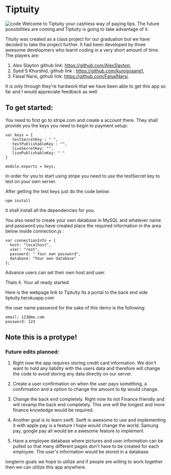 # Tiptuity
 ![code](https://cloud.githubusercontent.com/assets/20883272/25368066/b0161186-293f-11e7-857e-6a6ace609810.png)
Welcome to Tiptuity your cashless way of paying tips.
The future possibilities are coming and Tiptuity is going to take advantage of it. 

Tituity was created as a class project for our graduation but we have decided to take the project further. 
It had been developed by three awesome developmers who learnt coding in a very short amount of time.
The players are:
1. Alex Slayton github link: https://github.com/AlexSlayton,
2. Syed S Khurshid, github link : https://github.com/kurogosane1,
3. Faisal Narsi, github link: https://github.com/FaisalNarsi.

It is only through they're hardwork that we have been able to get this app so far and I would appreciate feedback as well. 

## To get started:
You need to first go to stripe.com and create a account there. They shall provide you the keys you need to begin to payment setup:
```
var keys = {
   testSecretKey : " ",
   testPublishableKey : "",
   liveSecretKey: "",
   livePublishableKey: " "
}

module.exports = keys;
```
In order for you to start using stripe you need to use the testSecret key to test on your own server.

After getting the test keys just do the code below:
```
npm install
```
it shall install all the dependencies for you.

You also need to create your own database in MySQL and whatever name and password you have created place the required information in the area below inside connection.js :
```
var connectionInfo = {
  host: "localhost",
  user: "root",
  password: " Your own password",
  database: "Your own database"
};
```
Advance users can set their own host and user.

Thats it. Your all ready started. 

Here is the webpage link to Tiptuity
Its a portal to the back end side 
tiptuity.herokuapp.com

the user name password for the sake of this demo is the following:
```
email: 123@me.com
password: 123
```
## Note this is a protype! 
### Future edits planned:
1. Right now the app requires storing credit card information. We don't want to hold any liability with the users data and therefore will change the code to avoid storing any data directly on our server. 

2. Create a user confirmation on when the user pays something, a confirmation and a option to change the amount to tip would change. 

3. Change the back end completely. Right now its not Finance friendly and will revamp the back end completely. This one will the longest and more finance knowledge would be required. 

4. Another goal is to learn swift. Swift is awesome to use and implementing it with apple pay is a feature I hope would change the world. Samung pay, google pay all would be a awesome feature to implement. 

5. Have a employee database where pictures and user information can be pulled so that many different pages don't have to be created for each employee. The user's information would be stored in a database. 


longterm goals we hope to utilize and if people are willing to work together then we can utilize this app anywhere. 















